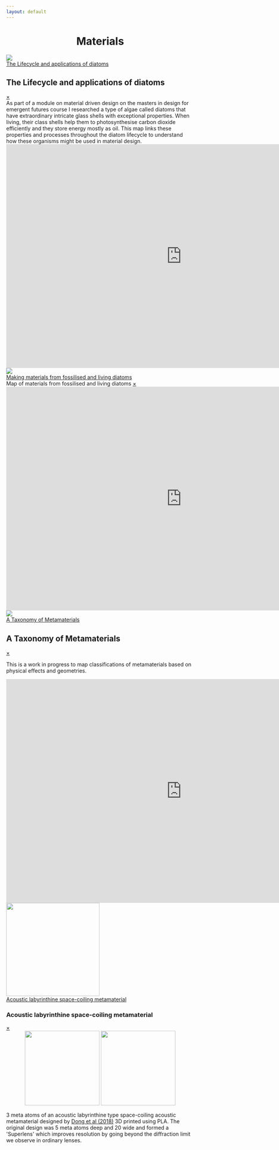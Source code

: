 ```yaml
---
layout: default
---
```


# <center>Materials</center>

<div class="containerx"><a href="#popup1"><img src="assets/lifecyclethumb.png" class="imagex"><div class="overlayx">The Lifecycle and applications of diatoms</div></a></div>

<div id="popup1" class="overlay">
<div class="popup">
  <h2>The Lifecycle and applications of diatoms</h2>
  <a class="close" href="#">&times;</a>
  <div class="content">
    As part of a module on material driven design on the masters in design for emergent futures course I researched a type of algae called diatoms that have extraordinary intricate glass shells with exceptional properties. When living, their class shells help them to photosynthesise carbon dioxide efficiently and they store energy mostly as oil. This map links these properties and processes throughout the diatom lifecycle to understand how these organisms might be used in material design.

  <iframe
    src="https://embed.kumu.io/e5c6952460b3a3fcef7a08c3d8b11a81"
    width="940" height="600" frameborder="0"></iframe>
</div>
</div>
</div>


<div class="containerx"><a href="#popup2"><img src="assets/dematerialsthumb.png" class="imagex"><div class="overlayx">Making materials from fossilised and living diatoms</div></a></div>

<div id="popup2" class="overlay">
<div class="popup">
  <hpopup>Map of materials from fossilised and living diatoms</hpopup>
  <a class="close" href="#">&times;</a>
  <div class="content">

<iframe
  src="https://embed.kumu.io/c3899a201f8e7b28eb10e7ca825ebe1f"
  width="940" height="600" frameborder="0"></iframe>

</div>
</div>
</div>



<div class="containerx"><a href="#popup3"><img src="assets/taxonomythumb.jpg" class="imagex"><div class="overlayx">A Taxonomy of Metamaterials</div></a></div>

<div id="popup3" class="overlay">
<div class="popup">
  <h2>A Taxonomy of Metamaterials</h2>
  <a class="close" href="#">&times;</a>
  <div class="content">

  This is a work in progress to map classifications of metamaterials based on physical effects and geometries.

  <iframe
  src="https://embed.kumu.io/941643c6f84d7e3f388272ddf1b05338"
  width="940" height="600" frameborder="0"></iframe>

</div>
</div>
</div>



<div class="containerx"><a href="#popup4"><img src="assets/labyrthumb.jpg" width="250"><div class="overlayx">Acoustic labyrinthine space-coiling metamaterial</div></a></div>

<div id="popup4" class="overlay">
<div class="popup">
<h3>Acoustic labyrinthine space-coiling metamaterial</h3>
<a class="close" href="#">&times;</a>
<div class="content">
<center><img src="assets/labyrthumb.jpg" width="200"> <img src="assets/acoustic.jpg"  width="200"></center>
<p>3 meta atoms of an acoustic labyrinthine type space-coiling acoustic metamaterial designed by <a href="https://www.sciencedirect.com/science/article/abs/pii/S1359645419302447">Dong et al (2018)</a> 3D printed using PLA. The original design was 5 meta atoms deep and 20 wide and formed a 'Superlens' which improves resolution by going beyond the diffraction limit we observe in ordinary lenses.</p>
</div>
</div>
</div>
